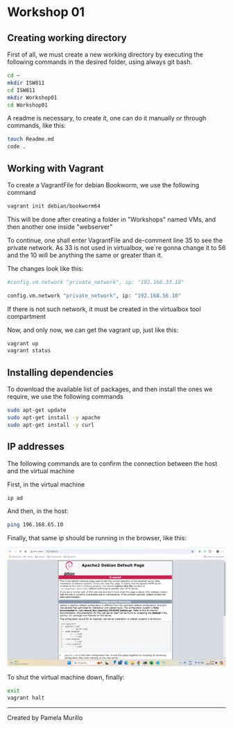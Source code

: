 # Workshop 01

## Creating working directory

First of all, we must create a new working directory by executing the following commands in the desired folder, using always git bash.

```bash
cd ~
mkdir ISW811
cd ISW811
mkdir Workshop01
cd Workshop01
```

A readme is necessary, to create it, one can do it manually or through commands, like this:

```bash
touch Readme.md
code .
```

## Working with Vagrant

To create a VagrantFile for debian Bookworm, we use the following command

```bash
vagrant init debian/bookworm64
```

This will be done after creating a folder in "Workshops" named VMs, and then another one inside "webserver"

To continue, one shall enter VagrantFile and de-comment line 35 to see the private network.
As 33 is not used in virtualbox, we´re gonna change it to 56 and the 10 will be anything the same or greater than it.

The changes look like this:

```bash
#config.vm.network "private_network", ip: "192.168.33.10"
```

```bash
config.vm.network "private_network", ip: "192.168.56.10"
```

If there is not such network, it must be created in the virtualbox tool compartment

Now, and only now, we can get the vagrant up, just like this:

```bash
vagrant up
vagrant status
```

## Installing dependencies

To download the available list of packages, and then install the ones we require, we use the following commands

```bash
sudo apt-get update
sudo apt-get install -y apache
sudo apt-get install -y curl
```

## IP addresses

The following commands are to confirm the connection between the host and the virtual machine

First, in the virtual machine

```bash
ip ad
```
And then, in the host:

```bash
ping 196.168.65.10
```

Finally, that same ip should be running in the browser, like this:

![browser image](./Browser.png)


To shut the virtual machine down, finally:

```bash
exit
vagrant halt
```

___

Created by Pamela Murillo
